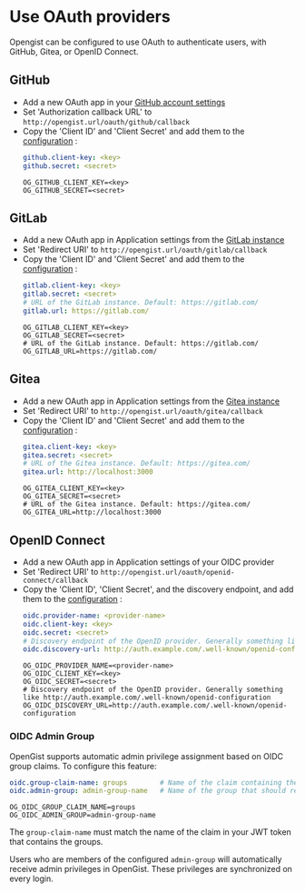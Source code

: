 # Use OAuth providers

Opengist can be configured to use OAuth to authenticate users, with GitHub, Gitea, or OpenID Connect.

## GitHub

* Add a new OAuth app in your [GitHub account settings](https://github.com/settings/applications/new)
* Set 'Authorization callback URL' to `http://opengist.url/oauth/github/callback`
* Copy the 'Client ID' and 'Client Secret' and add them to the [configuration](cheat-sheet.md) :
  ```yaml
  github.client-key: <key>
  github.secret: <secret>
  ```
  ```shell
  OG_GITHUB_CLIENT_KEY=<key>
  OG_GITHUB_SECRET=<secret>
  ```


## GitLab

* Add a new OAuth app in Application settings from the [GitLab instance](https://gitlab.com/-/user_settings/applications)
* Set 'Redirect URI' to `http://opengist.url/oauth/gitlab/callback`
* Copy the 'Client ID' and 'Client Secret' and add them to the [configuration](cheat-sheet.md) :
  ```yaml
  gitlab.client-key: <key>
  gitlab.secret: <secret>
  # URL of the GitLab instance. Default: https://gitlab.com/
  gitlab.url: https://gitlab.com/
  ```
  ```shell
  OG_GITLAB_CLIENT_KEY=<key>
  OG_GITLAB_SECRET=<secret>
  # URL of the GitLab instance. Default: https://gitlab.com/
  OG_GITLAB_URL=https://gitlab.com/
  ```
  


## Gitea

* Add a new OAuth app in Application settings from the [Gitea instance](https://gitea.com/user/settings/applications)
* Set 'Redirect URI' to `http://opengist.url/oauth/gitea/callback`
* Copy the 'Client ID' and 'Client Secret' and add them to the [configuration](cheat-sheet.md) :
  ```yaml
  gitea.client-key: <key>
  gitea.secret: <secret>
  # URL of the Gitea instance. Default: https://gitea.com/
  gitea.url: http://localhost:3000
  ```
  ```shell
  OG_GITEA_CLIENT_KEY=<key>
  OG_GITEA_SECRET=<secret>
  # URL of the Gitea instance. Default: https://gitea.com/
  OG_GITEA_URL=http://localhost:3000
  ```
  


## OpenID Connect

* Add a new OAuth app in Application settings of your OIDC provider
* Set 'Redirect URI' to `http://opengist.url/oauth/openid-connect/callback`
* Copy the 'Client ID', 'Client Secret', and the discovery endpoint, and add them to the [configuration](cheat-sheet.md) :
  ```yaml
  oidc.provider-name: <provider-name>
  oidc.client-key: <key>
  oidc.secret: <secret>
  # Discovery endpoint of the OpenID provider. Generally something like http://auth.example.com/.well-known/openid-configuration
  oidc.discovery-url: http://auth.example.com/.well-known/openid-configuration
  ```
  ```shell
  OG_OIDC_PROVIDER_NAME=<provider-name>
  OG_OIDC_CLIENT_KEY=<key>
  OG_OIDC_SECRET=<secret>
  # Discovery endpoint of the OpenID provider. Generally something like http://auth.example.com/.well-known/openid-configuration
  OG_OIDC_DISCOVERY_URL=http://auth.example.com/.well-known/openid-configuration
  ```

### OIDC Admin Group

OpenGist supports automatic admin privilege assignment based on OIDC group claims. To configure this feature:
```yaml
oidc.group-claim-name: groups        # Name of the claim containing the groups
oidc.admin-group: admin-group-name   # Name of the group that should receive admin rights
```
```shell
OG_OIDC_GROUP_CLAIM_NAME=groups
OG_OIDC_ADMIN_GROUP=admin-group-name
```

The `group-claim-name` must match the name of the claim in your JWT token that contains the groups.

Users who are members of the configured `admin-group` will automatically receive admin privileges in OpenGist. These privileges are synchronized on every login.
